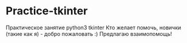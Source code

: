 # Practice-tkinter
Практическое занятие python3 tkinter
Кто желает помочь, новички (такие как я) - добро пожаловать :) Предлагаю взаимопомощь!
